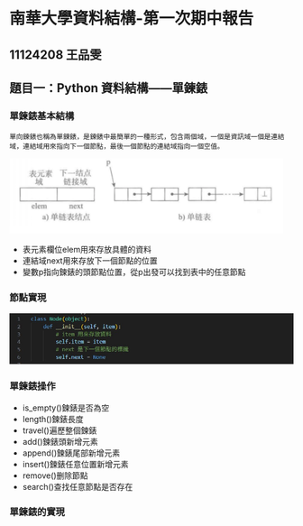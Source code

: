 # 南華大學資料結構-第一次期中報告
## 11124208 王品雯
## 題目一：Python 資料結構——單鍊錶

### 單鍊錶基本結構
```
單向鍊錶也稱為單鍊錶，是鍊錶中最簡單的一種形式，包含兩個域，一個是資訊域一個是連結域，連結域用來指向下一個節點，最後一個節點的連結域指向一個空值。
```
![image](內文圖01.png)

*   表元素欄位elem用來存放具體的資料
*   連結域next用來存放下一個節點的位置
*   變數p指向鍊錶的頭節點位置，從p出發可以找到表中的任意節點

### 節點實現

![image](code-01.png)

### 單鍊錶操作

*   is\_empty()鍊錶是否為空
*   length()鍊錶長度
*   travel()遍歷整個鍊錶
*   add()鍊錶頭新增元素
*   append()鍊錶尾部新增元素
*   insert()鍊錶任意位置新增元素
*   remove()删除節點
*   search()查找任意節點是否存在

### 單鍊錶的實現

